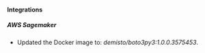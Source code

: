 
#### Integrations

##### AWS Sagemaker

- Updated the Docker image to: *demisto/boto3py3:1.0.0.3575453*.


